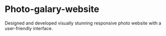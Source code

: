 # Photo-galary-website
Designed and developed visually stunning responsive photo website with a user-friendly interface.

